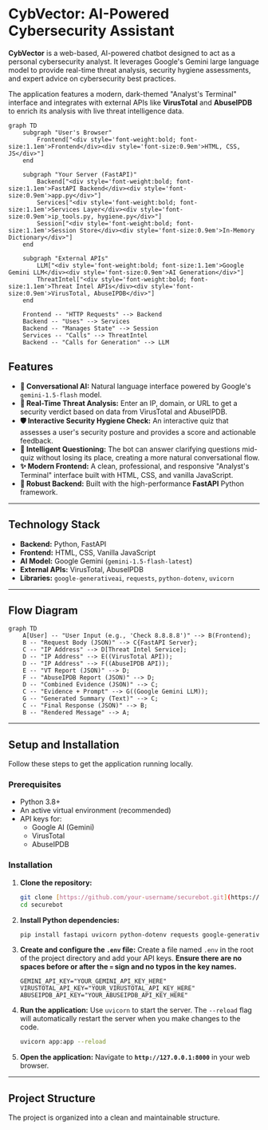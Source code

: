 # CybVector: AI-Powered Cybersecurity Assistant



**CybVector** is a web-based, AI-powered chatbot designed to act as a personal cybersecurity analyst. It leverages Google's Gemini large language model to provide real-time threat analysis, security hygiene assessments, and expert advice on cybersecurity best practices.



The application features a modern, dark-themed "Analyst's Terminal" interface and integrates with external APIs like **VirusTotal** and **AbuseIPDB** to enrich its analysis with live threat intelligence data.

```mermaid
graph TD
    subgraph "User's Browser"
        Frontend["<div style='font-weight:bold; font-size:1.1em'>Frontend</div><div style='font-size:0.9em'>HTML, CSS, JS</div>"]
    end

    subgraph "Your Server (FastAPI)"
        Backend["<div style='font-weight:bold; font-size:1.1em'>FastAPI Backend</div><div style='font-size:0.9em'>app.py</div>"]
        Services["<div style='font-weight:bold; font-size:1.1em'>Services Layer</div><div style='font-size:0.9em'>ip_tools.py, hygiene.py</div>"]
        Session["<div style='font-weight:bold; font-size:1.1em'>Session Store</div><div style='font-size:0.9em'>In-Memory Dictionary</div>"]
    end

    subgraph "External APIs"
        LLM["<div style='font-weight:bold; font-size:1.1em'>Google Gemini LLM</div><div style='font-size:0.9em'>AI Generation</div>"]
        ThreatIntel["<div style='font-weight:bold; font-size:1.1em'>Threat Intel APIs</div><div style='font-size:0.9em'>VirusTotal, AbuseIPDB</div>"]
    end

    Frontend -- "HTTP Requests" --> Backend
    Backend -- "Uses" --> Services
    Backend -- "Manages State" --> Session
    Services -- "Calls" --> ThreatIntel
    Backend -- "Calls for Generation" --> LLM

```
## Features

* **🤖 Conversational AI:** Natural language interface powered by Google's `gemini-1.5-flash` model.
* **🔎 Real-Time Threat Analysis:** Enter an IP, domain, or URL to get a security verdict based on data from VirusTotal and AbuseIPDB.
* **🛡️ Interactive Security Hygiene Check:** An interactive quiz that assesses a user's security posture and provides a score and actionable feedback.
* **🧠 Intelligent Questioning:** The bot can answer clarifying questions mid-quiz without losing its place, creating a more natural conversational flow.
* **✨ Modern Frontend:** A clean, professional, and responsive "Analyst's Terminal" interface built with HTML, CSS, and vanilla JavaScript.
* **🐍 Robust Backend:** Built with the high-performance **FastAPI** Python framework.

---

## Technology Stack

* **Backend:** Python, FastAPI
* **Frontend:** HTML, CSS, Vanilla JavaScript
* **AI Model:** Google Gemini (`gemini-1.5-flash-latest`)
* **External APIs:** VirusTotal, AbuseIPDB
* **Libraries:** `google-generativeai`, `requests`, `python-dotenv`, `uvicorn`

---

## Flow Diagram 

```mermaid
graph TD
    A[User] -- "User Input (e.g., 'Check 8.8.8.8')" --> B(Frontend);
    B -- "Request Body (JSON)" --> C{FastAPI Server};
    C -- "IP Address" --> D[Threat Intel Service];
    D -- "IP Address" --> E((VirusTotal API));
    D -- "IP Address" --> F((AbuseIPDB API));
    E -- "VT Report (JSON)" --> D;
    F -- "AbuseIPDB Report (JSON)" --> D;
    D -- "Combined Evidence (JSON)" --> C;
    C -- "Evidence + Prompt" --> G((Google Gemini LLM));
    G -- "Generated Summary (Text)" --> C;
    C -- "Final Response (JSON)" --> B;
    B -- "Rendered Message" --> A;
```

---

## Setup and Installation

Follow these steps to get the application running locally.

### Prerequisites

* Python 3.8+
* An active virtual environment (recommended)
* API keys for:
    * Google AI (Gemini)
    * VirusTotal
    * AbuseIPDB

### Installation

1.  **Clone the repository:**
    ```bash
    git clone [https://github.com/your-username/securebot.git](https://github.com/your-username/securebot.git)
    cd securebot
    ```

2.  **Install Python dependencies:**
    ```bash
    pip install fastapi uvicorn python-dotenv requests google-generativeai
    ```

3.  **Create and configure the `.env` file:**
    Create a file named `.env` in the root of the project directory and add your API keys. **Ensure there are no spaces before or after the `=` sign and no typos in the key names.**

    ```text
    GEMINI_API_KEY="YOUR_GEMINI_API_KEY_HERE"
    VIRUSTOTAL_API_KEY="YOUR_VIRUSTOTAL_API_KEY_HERE"
    ABUSEIPDB_API_KEY="YOUR_ABUSEIPDB_API_KEY_HERE"
    ```

4.  **Run the application:**
    Use `uvicorn` to start the server. The `--reload` flag will automatically restart the server when you make changes to the code.

    ```bash
    uvicorn app:app --reload
    ```

5.  **Open the application:**
    Navigate to **`http://127.0.0.1:8000`** in your web browser.

---

## Project Structure

The project is organized into a clean and maintainable structure.
